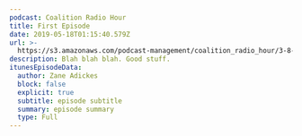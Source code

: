 ```yaml
---
podcast: Coalition Radio Hour
title: First Episode
date: 2019-05-18T01:15:40.579Z
url: >-
  https://s3.amazonaws.com/podcast-management/coalition_radio_hour/3-8-19/3-8-19.mp3
description: Blah blah blah. Good stuff.
itunesEpisodeData:
  author: Zane Adickes
  block: false
  explicit: true
  subtitle: episode subtitle
  summary: episode summary
  type: Full
---
```


